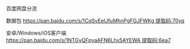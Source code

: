 百度网盘分流

数据包 https://pan.baidu.com/s/1CqSyEelJfuMhnPgFGJFWKg 提取码:70yq

安卓/Windows/iOS客户端 https://pan.baidu.com/s/1NTGyQFpyaAFN6Lhx5AYEWA 提取码:6ea7
